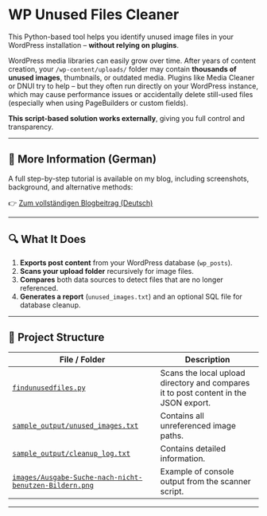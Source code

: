 # WP Unused Files Cleaner

This Python-based tool helps you identify unused image files in your WordPress installation – **without relying on plugins**.

WordPress media libraries can easily grow over time. After years of content creation, your `/wp-content/uploads/` folder may contain **thousands of unused images**, thumbnails, or outdated media. Plugins like Media Cleaner or DNUI try to help – but they often run directly on your WordPress instance, which may cause performance issues or accidentally delete still-used files (especially when using PageBuilders or custom fields).

**This script-based solution works externally**, giving you full control and transparency.

---

## 📖 More Information (German)

A full step-by-step tutorial is available on my blog, including screenshots, background, and alternative methods:

👉 [Zum vollständigen Blogbeitrag (Deutsch)](https://draeger-it.blog/wordpress-aufraeumen-so-entlarvst-du-ungenutzte-dateien-mit-python/)

---

## 🔍 What It Does

1. **Exports post content** from your WordPress database (`wp_posts`).
2. **Scans your upload folder** recursively for image files.
3. **Compares** both data sources to detect files that are no longer referenced.
4. **Generates a report** (`unused_images.txt`) and an optional SQL file for database cleanup.

---

## 📁 Project Structure

| File / Folder                      | Description |
|-----------------------------------|-------------|
| [`findunusedfiles.py`](./findunusedfiles.py) | Scans the local upload directory and compares it to post content in the JSON export. |
| [`sample_output/unused_images.txt`](./sample_output/unused_images.txt) | Contains all unreferenced image paths. |
| [`sample_output/cleanup_log.txt`](./sample_output/cleanup_log.txt) | Contains detailed information. |
| [`images/Ausgabe-Suche-nach-nicht-benutzen-Bildern.png`](./images/Ausgabe-Suche-nach-nicht-benutzen-Bildern.png) | Example of console output from the scanner script. |

---

